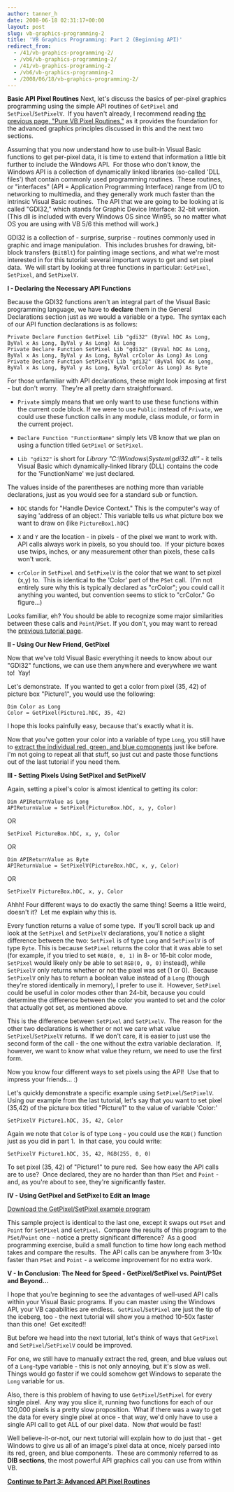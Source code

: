 ```yaml
---
author: tanner_h
date: 2008-06-18 02:31:17+00:00
layout: post
slug: vb-graphics-programming-2
title: 'VB Graphics Programming: Part 2 (Beginning API)'
redirect_from:
  - /41/vb-graphics-programming-2/
  - /vb6/vb-graphics-programming-2/
  - /41/vb-graphics-programming-2
  - /vb6/vb-graphics-programming-2
  - /2008/06/18/vb-graphics-programming-2/
---
```


**Basic API Pixel Routines**
Next, let's discuss the basics of per-pixel graphics programming using the simple API routines of `GetPixel` and `SetPixel`/`SetPixelV`.  If you haven't already, I recommend reading [the previous page, "Pure VB Pixel Routines,"](2008/06/18/vb-graphics-programming-1/) as it provides the foundation for the advanced graphics principles discussed in this and the next two sections.

Assuming that you now understand how to use built-in Visual Basic functions to get per-pixel data, it is time to extend that information a little bit further to include the Windows API.  For those who don't know, the Windows API is a collection of dynamically linked libraries (so-called 'DLL files') that contain commonly used programming routines.  These routines, or "interfaces" (API = Application Programming Interface) range from I/O to networking to multimedia, and they generally work much faster than the intrinsic Visual Basic routines.  The API that we are going to be looking at is called "GDI32," which stands for Graphic Device Interface: 32-bit version.  (This dll is included with every Windows OS since Win95, so no matter what OS you are using with VB 5/6 this method will work.)

GDI32 is a collection of - surprise, surprise - routines commonly used in graphic and image manipulation.  This includes brushes for drawing, bit-block transfers (`BitBlt`) for painting image sections, and what we're most interested in for this tutorial: several important ways to get and set pixel data.  We will start by looking at three functions in particular: `GetPixel`, `SetPixel`, and `SetPixelV`.

**I - Declaring the Necessary API Functions**

Because the GDI32 functions aren't an integral part of the Visual Basic programming language, we have to **declare** them in the General Declarations section just as we would a variable or a type.  The syntax each of our API function declarations is as follows:

    Private Declare Function GetPixel Lib "gdi32" (ByVal hDC As Long, ByVal x As Long, ByVal y As Long) As Long
    Private Declare Function SetPixel Lib "gdi32" (ByVal hDC As Long, ByVal x As Long, ByVal y As Long, ByVal crColor As Long) As Long
    Private Declare Function SetPixelV Lib "gdi32" (ByVal hDC As Long, ByVal x As Long, ByVal y As Long, ByVal crColor As Long) As Byte

For those unfamiliar with API declarations, these might look imposing at first - but don't worry.  They're all pretty darn straightforward.
	
  * `Private` simply means that we only want to use these functions within the current code block. If we were to use `Public` instead of `Private`, we could use these function calls in any module, class module, or form in the current project.
	
  * `Declare Function "FunctionName"` simply lets VB know that we plan on using a function titled `GetPixel` or `SetPixel`.
	
  * `Lib "gdi32"` is short for _Library "C:\Windows\System\gdi32.dll"_ - it tells Visual Basic which dynamically-linked library (DLL) contains the code for the 'FunctionName' we just declared.

The values inside of the parentheses are nothing more than variable declarations, just as you would see for a standard sub or function.
	
  * `hDC` stands for "Handle Device Context." This is the computer's way of saying 'address of an object.' This variable tells us what picture box we want to draw on (like `PictureBox1.hDC`)
	
  * `X` and `Y` are the location - in pixels - of the pixel we want to work with. API calls always work in pixels, so you should too.  If your picture boxes use twips, inches, or any measurement other than pixels, these calls won't work.
	
  * `crColor` in `SetPixel` and `SetPixelV` is the color that we want to set pixel (x,y) to.  This is identical to the 'Color' part of the `PSet` call.  (I'm not entirely sure why this is typically declared as "crColor"; you could call it anything you wanted, but convention seems to stick to "crColor." Go figure...)

Looks familiar, eh? You should be able to recognize some major similarities between these calls and `Point`/`PSet`. If you don't, you may want to reread the [previous tutorial page](2008/06/18/vb-graphics-programming-1/).

**II - Using Our New Friend, GetPixel**

Now that we've told Visual Basic everything it needs to know about our "GDI32" functions, we can use them anywhere and everywhere we want to!  Yay!

Let's demonstrate.  If you wanted to get a color from pixel (35, 42) of picture box "Picture1", you would use the following:

    Dim Color as Long
    Color = GetPixel(Picture1.hDC, 35, 42)

I hope this looks painfully easy, because that's exactly what it is.

Now that you've gotten your color into a variable of type `Long`, you still have to [extract the individual red, green, and blue components](2008/06/18/vb-graphics-programming-1/) just like before. I'm not going to repeat all that stuff, so just cut and paste those functions out of the last tutorial if you need them.

**III - Setting Pixels Using SetPixel and SetPixelV**

Again, setting a pixel's color is almost identical to getting its color:
    
    Dim APIReturnValue as Long
    APIReturnValue = SetPixel(PictureBox.hDC, x, y, Color)

OR
    
    SetPixel PictureBox.hDC, x, y, Color

OR
    
    Dim APIReturnValue as Byte
    APIReturnValue = SetPixelV(PictureBox.hDC, x, y, Color)

OR
    
    SetPixelV PictureBox.hDC, x, y, Color

Ahhh! Four different ways to do exactly the same thing!  Seems a little weird, doesn't it?  Let me explain why this is.

Every function returns a value of some type.  If you'll scroll back up and look at the `SetPixel` and `SetPixelV` declarations, you'll notice a slight difference between the two: `SetPixel` is of type `Long` and `SetPixelV` is of type `Byte`. This is because `SetPixel` returns the color that it was able to set (for example, if you tried to set `RGB(0, 0, 1)` in 8- or 16-bit color mode, `SetPixel` would likely only be able to set `RGB(0, 0, 0)` instead), while `SetPixelV` only returns whether or not the pixel was set (1 or 0).  Because `SetPixelV` only has to return a boolean value instead of a `Long` (though they're stored identically in memory), I prefer to use it.  However, `SetPixel` could be useful in color modes other than 24-bit, because you could determine the difference between the color you wanted to set and the color that actually got set, as mentioned above.

This is the difference between `SetPixel` and `SetPixelV`.  The reason for the other two declarations is whether or not we care what value `SetPixel`/`SetPixelV` returns.  If we don't care, it is easier to just use the second form of the call - the one without the extra variable declaration.  If, however, we want to know what value they return, we need to use the first form.

Now you know four different ways to set pixels using the API!  Use that to impress your friends... :)

Let's quickly demonstrate a specific example using `SetPixel`/`SetPixelV`. Using our example from the last tutorial, let's say that you want to set pixel (35,42) of the picture box titled "Picture1" to the value of variable 'Color:'
    
    SetPixelV Picture1.hDC, 35, 42, Color

Again we note that `Color` is of type `Long` - you could use the `RGB()` function just as you did in part 1.  In that case, you could write:
    
    SetPixelV Picture1.hDC, 35, 42, RGB(255, 0, 0)

To set pixel (35, 42) of "Picture1" to pure red.  See how easy the API calls are to use?  Once declared, they are no harder than than `PSet` and `Point` - and, as you're about to see, they're significantly faster.

**IV - Using GetPixel and SetPixel to Edit an Image**

[Download the GetPixel/SetPixel example program](https://github.com/tannerhelland/vb6-code/tree/master/Brightness-effect/Part%202%20-%20API%20-%20GetPixel%20and%20SetPixel)

This sample project is identical to the last one, except it swaps out `PSet` and `Point` for `SetPixel` and `GetPixel`.  Compare the results of this program to the `PSet`/`Point` one - notice a pretty significant difference?  As a good programming exercise, build a small function to time how long each method takes and compare the results.  The API calls can be anywhere from 3-10x faster than `PSet` and `Point` - a welcome improvement for no extra work.

**V - In Conclusion: The Need for Speed - GetPixel/SetPixel vs. Point/PSet and Beyond...**

I hope that you're beginning to see the advantages of well-used API calls within your Visual Basic programs.  If you can master using the Windows API, your VB capabilities are endless.  `GetPixel`/`SetPixel` are just the tip of the iceberg, too - the next tutorial will show you a method 10-50x faster than this one!  Get excited!!

But before we head into the next tutorial, let's think of ways that `GetPixel` and `SetPixel`/`SetPixelV` could be improved.

For one, we still have to manually extract the red, green, and blue values out of a `Long`-type variable - this is not only annoying, but it's slow as well.  Things would go faster if we could somehow get Windows to separate the `Long` variable for us.

Also, there is this problem of having to use `GetPixel`/`SetPixel` for every single pixel.  Any way you slice it, running two functions for each of our 120,000 pixels is a pretty slow proposition.  What if there was a way to get the data for every single pixel at once - that way, we'd only have to use a single API call to get ALL of our pixel data.  Now _that_ would be fast!

Well believe-it-or-not, our next tutorial will explain how to do just that - get Windows to give us all of an image's pixel data at once, nicely parsed into its red, green, and blue components.  These are commonly referred to as **DIB sections**, the most powerful API graphics call you can use from within VB.


**[Continue to Part 3: Advanced API Pixel Routines](2008/06/18/vb-graphics-programming-3/)**
